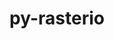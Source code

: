---
title: "py-rasterio"
layout: cache
categories: [package, v0.20.0]
meta: {"versions": ["1.3.6"], "compilers": ["gcc@=11.3.0"], "oss": ["ubuntu22.04"], "platforms": ["linux"], "targets": ["x86_64_v3"], "stacks": ["ml-linux-x86_64-cpu", "ml-linux-x86_64-cuda", "root"], "num_specs": 2, "num_specs_by_stack": {"ml-linux-x86_64-cpu": 1, "root": 2, "ml-linux-x86_64-cuda": 1}}
spec_details: [{"hash": "looyz62tbvdryakv7cuoahu45m4tokxu", "compiler": "gcc@=11.3.0", "versions": ["1.3.6"], "os": "ubuntu22.04", "platform": "linux", "target": "x86_64_v3", "variants": ["build_system=python_pip"], "stacks": ["ml-linux-x86_64-cpu", "root"], "size": "-", "tarball": "https://binaries.spack.io/releases/v0.20.0/build_cache/linux-ubuntu22.04-x86_64_v3/gcc-11.3.0/py-rasterio-1.3.6/linux-ubuntu22.04-x86_64_v3-gcc-11.3.0-py-rasterio-1.3.6-looyz62tbvdryakv7cuoahu45m4tokxu.spack"}, {"hash": "lyhjoknbe7artuszajf3lk5n5cccxz4e", "compiler": "gcc@=11.3.0", "versions": ["1.3.6"], "os": "ubuntu22.04", "platform": "linux", "target": "x86_64_v3", "variants": ["build_system=python_pip"], "stacks": ["root", "ml-linux-x86_64-cuda"], "size": "-", "tarball": "https://binaries.spack.io/releases/v0.20.0/build_cache/linux-ubuntu22.04-x86_64_v3/gcc-11.3.0/py-rasterio-1.3.6/linux-ubuntu22.04-x86_64_v3-gcc-11.3.0-py-rasterio-1.3.6-lyhjoknbe7artuszajf3lk5n5cccxz4e.spack"}]
---